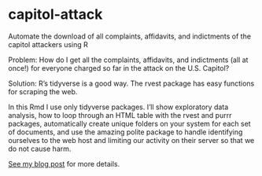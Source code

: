 # capitol-attack
Automate the download of all complaints, affidavits, and indictments of the capitol attackers using R

Problem: How do I get all the complaints, affidavits, and indictments (all at once!) for everyone charged so far in the attack on the U.S. Capitol?

Solution: R’s tidyverse is a good way. The rvest package has easy functions for scraping the web.

In this Rmd I use only tidyverse packages. I’ll show exploratory data analysis, how to loop through an HTML table with the rvest and purrr packages, automatically create unique folders on your system for each set of documents, and use the amazing polite package to handle identifying ourselves to the web host and limiting our activity on their server so that we do not cause harm.

[See my blog post](https://jeremydata.com/posts/2021-02-16-scrape-hundreds-of-pdf-documents-from-the-web-with-r-and-rvest/) for more details.
